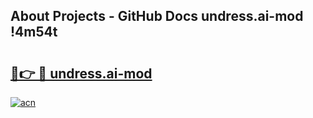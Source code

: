 ## About Projects - GitHub Docs undress.ai-mod !4m54t

# <h2><a href="https://andorid.site?title=undress.ai-mod&ref=19M">🔗👉 🔴 undress.ai-mod</a></h2>

[![acn](https://github.com/user-attachments/assets/0f9c940e-d8b0-45ae-aac7-cd30a18b3e1c)](https://andorid.site?title=undress.ai-mod&ref=19M)
